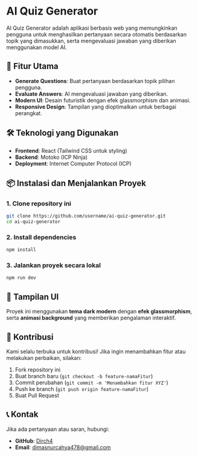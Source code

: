 # AI Quiz Generator

AI Quiz Generator adalah aplikasi berbasis web yang memungkinkan pengguna untuk menghasilkan pertanyaan secara otomatis berdasarkan topik yang dimasukkan, serta mengevaluasi jawaban yang diberikan menggunakan model AI.

## 🚀 Fitur Utama
- **Generate Questions**: Buat pertanyaan berdasarkan topik pilihan pengguna.
- **Evaluate Answers**: AI mengevaluasi jawaban yang diberikan.
- **Modern UI**: Desain futuristik dengan efek glassmorphism dan animasi.
- **Responsive Design**: Tampilan yang dioptimalkan untuk berbagai perangkat.

## 🛠️ Teknologi yang Digunakan
- **Frontend**: React (Tailwind CSS untuk styling)
- **Backend**: Motoko (ICP Ninja)
- **Deployment**: Internet Computer Protocol (ICP)

## 📦 Instalasi dan Menjalankan Proyek

### 1. Clone repository ini
```sh
git clone https://github.com/username/ai-quiz-generator.git
cd ai-quiz-generator
```

### 2. Install dependencies
```sh
npm install
```

### 3. Jalankan proyek secara lokal
```sh
npm run dev
```

## 🎨 Tampilan UI
Proyek ini menggunakan **tema dark modern** dengan **efek glassmorphism**, serta **animasi background** yang memberikan pengalaman interaktif.

## 🤝 Kontribusi
Kami selalu terbuka untuk kontribusi! Jika ingin menambahkan fitur atau melakukan perbaikan, silakan:
1. Fork repository ini
2. Buat branch baru (`git checkout -b feature-namaFitur`)
3. Commit perubahan (`git commit -m 'Menambahkan fitur XYZ'`)
4. Push ke branch (`git push origin feature-namaFitur`)
5. Buat Pull Request

## 📞 Kontak
Jika ada pertanyaan atau saran, hubungi:
- **GitHub**: [Dirch4](https://github.com/dirch4)
- **Email**: dimasnurcahya478@gmail.com

